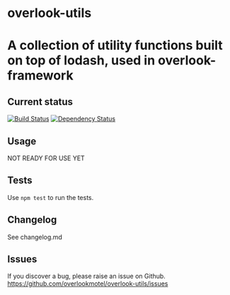 # overlook-utils

# A collection of utility functions built on top of lodash, used in overlook-framework

## Current status

[![Build Status](https://secure.travis-ci.org/overlookmotel/overlook-utils.png?branch=master)](http://travis-ci.org/overlookmotel/overlook-utils)
[![Dependency Status](https://david-dm.org/overlookmotel/overlook-utils.png)](https://david-dm.org/overlookmotel/overlook-utils)

## Usage

NOT READY FOR USE YET

## Tests

Use `npm test` to run the tests.

## Changelog

See changelog.md

## Issues

If you discover a bug, please raise an issue on Github. https://github.com/overlookmotel/overlook-utils/issues
